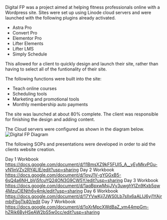 Digital FP was a project aimed at helping fitness professionals online with a Wordpress site.
Sites were set up using Linode cloud servers and were launched with the following plugins already activated. 
- Astra Pro
- Convert Pro
- Elementor Pro
- Lifter Elements
- Lifter LMS
- Simply Schedule

This allowed for a client to quickly design and launch their site, rather than having to select all of the funtionality of their site.

The following functions were built into the site:
- Teach online courses
- Scheduling tools
- Marketing and promotional tools
- Monthly membership auto payments

The site was launched at about 80% complete. The client was responsible for finishing the design and adding content.

The Cloud servers were configured as shown in the diagram below. 
![Digital FP Diagram](https://user-images.githubusercontent.com/89550625/151855653-3ef7ea7b-79d4-4127-9561-ff9da5d117f2.png)

The following SOPs and presentations were developed in order to aid the clients website creation. 

Day 1 Workbook https://docs.google.com/document/d/11BmsXZ9kF5FUI5_A__yEyMkvPGu-vN1inVZv2RY4LIE/edit?usp=sharing
Day 2 Workbook https://docs.google.com/document/d/1oyJ1V-gYGGxB5-6sQ4a6NH_bVj5fcuYQ24ON3G9CW5Y/edit?usp=sharing
Day 3 Workbook https://docs.google.com/document/d/1aqBpxwMsjJVy3uwghYIZn9Kxb5qw4MzuClENth6y4mk/edit?usp=sharing
Day 6 Workbook https://docs.google.com/document/d/17YVwKji7JWS0Lb7sllx6aALIJ6yj1YAjrmbjFbgTk40/edit
Day 7 Workbook https://docs.google.com/document/d/1oXrMpcXWdBaZ_vm44mpGm-hZRik6ByHSeAW2bS5w0cc/edit?usp=sharing
